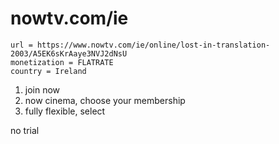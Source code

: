# nowtv.com/ie

~~~
url = https://www.nowtv.com/ie/online/lost-in-translation-2003/A5EK6sKrAaye3NVJ2dNsU
monetization = FLATRATE
country = Ireland
~~~

1. join now
2. now cinema, choose your membership
3. fully flexible, select

no trial
